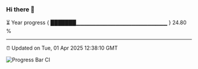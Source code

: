 ### Hi there 👋

⏳ Year progress { ███████▁▁▁▁▁▁▁▁▁▁▁▁▁▁▁▁▁▁▁▁▁▁▁ } 24.80 %

---

⏰ Updated on Tue, 01 Apr 2025 12:38:10 GMT

![Progress Bar CI](https://github.com/liununu/liununu/workflows/Progress%20Bar%20CI/badge.svg)
